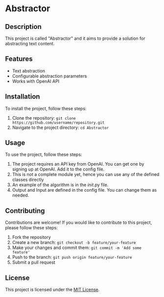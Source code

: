 # Abstractor

## Description

This project is called "Abstractor" and it aims to provide a solution for abstracting text content.

## Features

- Text abstraction
- Configurable abstraction parameters
- Works with OpenAI API

## Installation

To install the project, follow these steps:

1. Clone the repository: `git clone https://github.com/username/repository.git`
2. Navigate to the project directory: `cd Abstractor`

## Usage

To use the project, follow these steps:

1. The project requires an API key from OpenAI. You can get one by signing up at OpenAI. Add it to the config file.
2. This is not a complete module yet, hence you can use any of the defined classes directly
3. An example of the algorithm is in the _init_.py file. 
4. Output and Input are defined in the config file. You can change them as needed.

## Contributing

Contributions are welcome! If you would like to contribute to this project, please follow these steps:

1. Fork the repository
2. Create a new branch: `git checkout -b feature/your-feature`
3. Make your changes and commit them: `git commit -m 'Add some feature'`
4. Push to the branch: `git push origin feature/your-feature`
5. Submit a pull request

## License

This project is licensed under the [MIT License](LICENSE).
